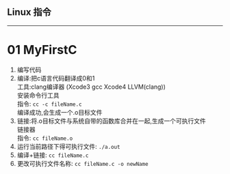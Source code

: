## Linux 指令  
----


# 01 MyFirstC
1. 编写代码
2. 编译:把c语言代码翻译成0和1  
   工具:clang编译器 (Xcode3 gcc Xcode4 LLVM(clang))  
   安装命令行工具  
   指令: `cc -c fileName.c`  
   编译成功,会生成一个.o目标文件
3. 链接:将.o目标文件与系统自带的函数库合并在一起,生成一个可执行文件  
   链接器  
   指令: `cc fileName.o`
4. 运行当前路径下得可执行文件: `./a.out`
5. 编译+链接: `cc fileName.c`
6. 更改可执行文件名称: `cc fileName.c -o newName`

